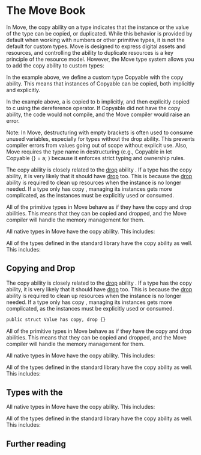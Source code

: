 # The Move Book

In Move, the  copy  ability on a type indicates that the instance or the value of the type can be
copied, or duplicated. While this behavior is provided by default when working with numbers or other
primitive types, it is not the default for custom types. Move is designed to express digital
assets and resources, and controlling the ability to duplicate resources is a key principle of the
resource model. However, the Move type system allows you to add the  copy  ability to custom types:

In the example above, we define a custom type  Copyable  with the  copy  ability. This means that
instances of  Copyable  can be copied, both implicitly and explicitly.

In the example above,  a  is copied to  b  implicitly, and then explicitly copied to  c  using the
dereference operator. If  Copyable  did not have the  copy  ability, the code would not compile, and
the Move compiler would raise an error.

Note: In Move, destructuring with empty brackets is often used to consume unused variables,
especially for types without the drop ability. This prevents compiler errors from values
going out of scope without explicit use. Also, Move requires the type name in destructuring
(e.g.,  Copyable  in  let Copyable {} = a; ) because it enforces strict typing and ownership rules.

The  copy  ability is closely related to the  [drop](./drop-ability.html)  ability . If a type has the
 copy  ability, it is very likely that it should have  [drop](./drop-ability.html)  too. This is because the  [drop](./drop-ability.html)  ability is
required to clean up resources when the instance is no longer needed. If a type only has  copy ,
managing its instances gets more complicated, as the instances must be explicitly used or consumed.

All of the primitive types in Move behave as if they have the  copy  and  drop  abilities. This
means that they can be copied and dropped, and the Move compiler will handle the memory management
for them.

All native types in Move have the  copy  ability. This includes:

All of the types defined in the standard library have the  copy  ability as well. This includes:

## Copying and Drop

The  copy  ability is closely related to the  [drop](./drop-ability.html)  ability . If a type has the
 copy  ability, it is very likely that it should have  [drop](./drop-ability.html)  too. This is because the  [drop](./drop-ability.html)  ability is
required to clean up resources when the instance is no longer needed. If a type only has  copy ,
managing its instances gets more complicated, as the instances must be explicitly used or consumed.

```bash
public struct Value has copy, drop {}
```

All of the primitive types in Move behave as if they have the  copy  and  drop  abilities. This
means that they can be copied and dropped, and the Move compiler will handle the memory management
for them.

All native types in Move have the  copy  ability. This includes:

All of the types defined in the standard library have the  copy  ability as well. This includes:

## Types with the 

All native types in Move have the  copy  ability. This includes:

All of the types defined in the standard library have the  copy  ability as well. This includes:

## Further reading